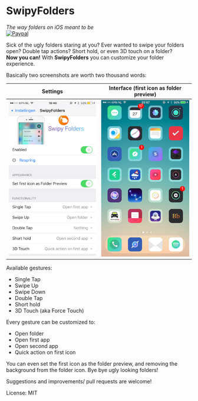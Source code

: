 # SwipyFolders
*The way folders on iOS meant to be*  
[![Paypal](https://jessevandervelden.nl/donate.png)](https://www.paypal.me/JessevanderVelden)

Sick of the ugly folders staring at you? Ever wanted to swipe your folders open? Double tap actions? Short hold, or even 3D touch on a folder?  
**Now you can!** With **SwipyFolders** you can customize your folder experience.  

Basically two screenshots are worth two thousand words:  

Settings                                | Interface (first icon as folder preview)
:--------------------------------------:|:-----------------------------:
![Settings](/screenshots/settings.PNG)  | ![Interface](/screenshots/interface.PNG)


Available gestures:
* Single Tap
* Swipe Up
* Swipe Down
* Double Tap
* Short hold
* 3D Touch (aka Force Touch)

Every gesture can be customized to:  
* Open folder  
* Open first app  
* Open second app  
* Quick action on first icon

You can even set the first icon as the folder preview, and removing the background from the folder icon. Bye bye ugly looking folders!

Suggestions and improvements/ pull requests are welcome!

License: MIT